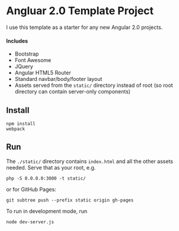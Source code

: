 # Angluar 2.0 Template Project
I use this template as a starter for any new Angular 2.0 projects.

#### Includes
* Bootstrap
* Font Awesome
* JQuery
* Angular HTML5 Router
* Standard navbar/body/footer layout
* Assets served from the `static/` directory instead of root (so root directory can contain server-only components)

## Install

```
npm install
webpack
```

## Run
The `./static/` directory contains `index.html` and all the other assets needed.
Serve that as your root, e.g.

```
php -S 0.0.0.0:3000 -t static/
```

or for GitHub Pages:

```
git subtree push --prefix static origin gh-pages
```


To run in development mode, run
```
node dev-server.js
```
